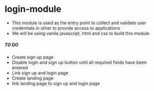 # login-module

- This module is used as the entry point to collect and validate user credentials in other to provide access to applications
- We will be using vanila javascript, html and css to build this module 

##### TO DO
- Create sign up page
- Disable login and sign up button until all required fields have been entered
- Link sign up and login page 
- Create landing page
- link landing page to sign up and login page
